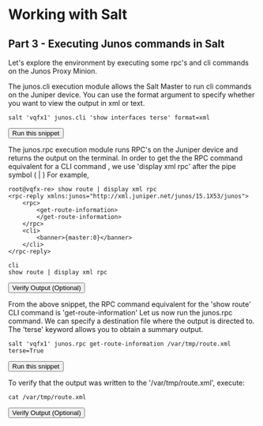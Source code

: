 # Working with Salt
## Part 3 - Executing Junos commands in Salt

Let's explore the environment by executing some rpc's and cli commands on the Junos Proxy Minion.


The junos.cli execution module allows the Salt Master to run cli commands on the Juniper device. You can use the  format argument to specify whether you want to view the output in xml or text. 

```
salt 'vqfx1' junos.cli 'show interfaces terse' format=xml
```
<button type="button" class="btn btn-primary btn-sm" onclick="runSnippetInTab('salt1', 0)">Run this snippet</button>

The junos.rpc execution module runs RPC's on the Juniper device and returns the output on the terminal. 
In order to get the the RPC command equivalent for a CLI command , we use 'display xml rpc' after the pipe symbol ( | )
For example,

```
root@vqfx-re> show route | display xml rpc
<rpc-reply xmlns:junos="http://xml.juniper.net/junos/15.1X53/junos">
    <rpc>
        <get-route-information>
        </get-route-information>
    </rpc>
    <cli>
        <banner>{master:0}</banner>
    </cli>
</rpc-reply>
```
```
cli
show route | display xml rpc
```
<button type="button" class="btn btn-primary btn-sm" onclick="runSnippetInTab('vqfx1', 2)">Verify Output (Optional)</button>

From the above snippet, the RPC command equivalent for the 'show route' CLI command is 'get-route-information'
Let us now run the junos.rpc command. We can specify a destination file where the output is directed to. The 'terse' keyword allows you to obtain a summary output.

```
salt 'vqfx1' junos.rpc get-route-information /var/tmp/route.xml terse=True
```
<button type="button" class="btn btn-primary btn-sm" onclick="runSnippetInTab('salt1', 3)">Run this snippet</button>

To verify that the output was written to the '/var/tmp/route.xml', execute:
```
cat /var/tmp/route.xml
```
<button type="button" class="btn btn-primary btn-sm" onclick="runSnippetInTab('salt1', 4)">Verify Output (Optional)</button>
